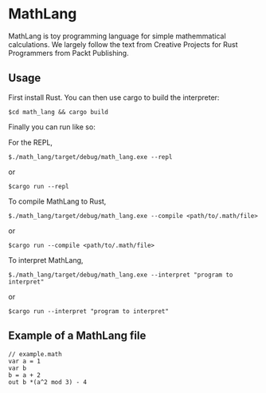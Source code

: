 # MathLang

MathLang is toy programming language for simple mathemmatical calculations. We largely follow the text from Creative Projects for Rust Programmers from Packt Publishing.

## Usage

First install Rust. You can then use cargo to build the interpreter:

```
$cd math_lang && cargo build
```

Finally you can run like so:

For the REPL,
```
$./math_lang/target/debug/math_lang.exe --repl
```
or 

```
$cargo run --repl
``` 
 

To compile MathLang to Rust,

```
$./math_lang/target/debug/math_lang.exe --compile <path/to/.math/file>
```

or

```
$cargo run --compile <path/to/.math/file>
```

To interpret MathLang,

```
$./math_lang/target/debug/math_lang.exe --interpret "program to interpret"
```

or

```
$cargo run --interpret "program to interpret"
```


## Example of a MathLang file

```
// example.math
var a = 1
var b
b = a + 2
out b *(a^2 mod 3) - 4 

```